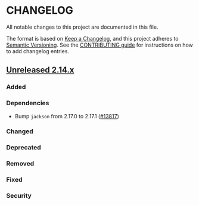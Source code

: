 # CHANGELOG
All notable changes to this project are documented in this file.

The format is based on [Keep a Changelog](https://keepachangelog.com/en/1.0.0/), and this project adheres to [Semantic Versioning](https://semver.org/spec/v2.0.0.html). See the [CONTRIBUTING guide](./CONTRIBUTING.md#Changelog) for instructions on how to add changelog entries.

## [Unreleased 2.14.x]
### Added

### Dependencies
- Bump `jackson` from 2.17.0 to 2.17.1 ([#13817](https://github.com/opensearch-project/OpenSearch/pull/13817))

### Changed

### Deprecated

### Removed

### Fixed

### Security

[Unreleased 2.14.x]: https://github.com/opensearch-project/OpenSearch/compare/2325b02...2.14
